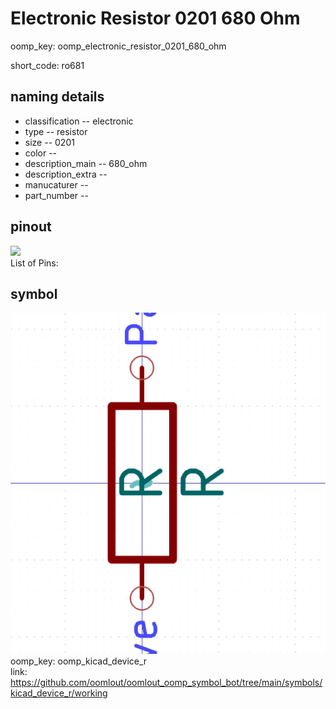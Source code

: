 # Electronic Resistor 0201 680 Ohm
oomp_key: oomp_electronic_resistor_0201_680_ohm  

short_code: ro681
## naming details
* classification -- electronic
* type -- resistor
* size -- 0201
* color -- 
* description_main -- 680_ohm
* description_extra -- 
* manucaturer -- 
* part_number -- 
## pinout
![](working_pinout_600.png)  
List of Pins:



## symbol

![](symbol/0/working/working_600.png)  
oomp_key: oomp_kicad_device_r  
link: https://github.com/oomlout/oomlout_oomp_symbol_bot/tree/main/symbols/kicad_device_r/working  

